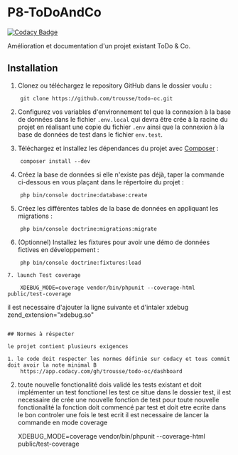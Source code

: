 # P8-ToDoAndCo
[![Codacy Badge](https://app.codacy.com/project/badge/Grade/837e4ada761c4f4292bc9b360e88aba6)](https://www.codacy.com/gh/trousse/todo-oc/dashboard?utm_source=github.com&amp;utm_medium=referral&amp;utm_content=trousse/todo-oc&amp;utm_campaign=Badge_Grade)

Amélioration et documentation d'un projet existant ToDo & Co.

## Installation
1. Clonez ou téléchargez le repository GitHub dans le dossier voulu :
```
    git clone https://github.com/trousse/todo-oc.git
```
2. Configurez vos variables d'environnement tel que la connexion à la base de données dans le fichier `.env.local` qui devra être crée à la racine du projet en réalisant une copie du fichier `.env` ainsi que la connexion à la base de données de test dans le fichier `env.test`.

3. Téléchargez et installez les dépendances du projet avec [Composer](https://getcomposer.org/download/) :
```
    composer install --dev
```
4. Créez la base de données si elle n'existe pas déjà, taper la commande ci-dessous en vous plaçant dans le répertoire du projet :
```
    php bin/console doctrine:database:create
```
5. Créez les différentes tables de la base de données en appliquant les migrations :
```
    php bin/console doctrine:migrations:migrate
```
6. (Optionnel) Installez les fixtures pour avoir une démo de données fictives en développement :
```
    php bin/console doctrine:fixtures:load
    
7. launch Test coverage 

    XDEBUG_MODE=coverage vendor/bin/phpunit --coverage-html public/test-coverage
```
il est necessaire d'ajouter la ligne suivante et d'intaler xdebug
            zend_extension="xdebug.so"
```

## Normes à réspecter 

le projet contient plusieurs exigences

1. le code doit respecter les normes définie sur codacy et tous commit doit avoir la note minimal B
    https://app.codacy.com/gh/trousse/todo-oc/dashboard
```

2. toute nouvelle fonctionalité dois validé les tests existant et doit implémenter un test fonctionel 
les test ce situe dans le dossier test, il est necessaire de crée une nouvelle fonction de test pour toute nouvelle fonctionalité 
la fonction doit commencé par test et doit etre ecrite dans le bon controler 
une fois le test ecrit il est necessaire de lancer la commande en mode coverage

   XDEBUG_MODE=coverage vendor/bin/phpunit --coverage-html public/test-coverage
```


